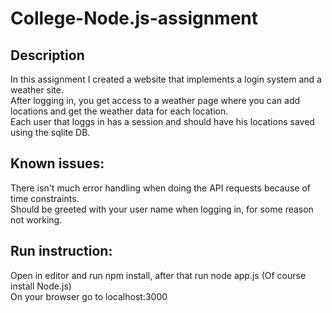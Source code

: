 # College-Node.js-assignment

## Description
In this assignment I created a website that implements a login system and a weather site. <br>
After logging in, you get access to a weather page where you can add locations and get the weather data for each location. <br>
Each user that loggs in has a session and should have his locations saved using the sqlite DB.

## Known issues:
There isn't much error handling when doing the API requests because of time constraints. <br>
Should be greeted with your user name when logging in, for some reason not working.

## Run instruction:
Open in editor and run npm install, after that run node app.js (Of course install Node.js) <br>
On your browser go to localhost:3000
